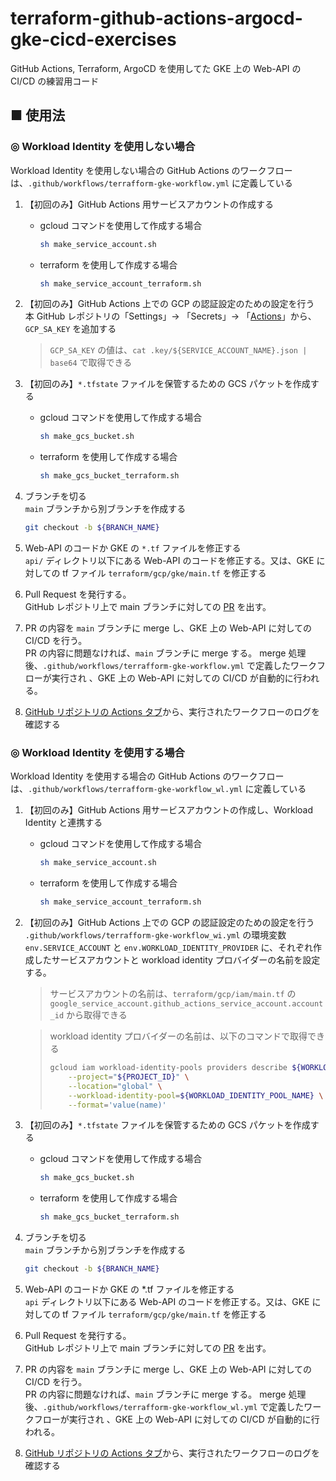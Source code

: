 # terraform-github-actions-argocd-gke-cicd-exercises
GitHub Actions, Terraform, ArgoCD を使用してた GKE 上の Web-API の CI/CD の練習用コード

## ■ 使用法

### ◎ Workload Identity を使用しない場合

Workload Identity を使用しない場合の GitHub Actions のワークフローは、`.github/workflows/terrafform-gke-workflow.yml` に定義している

1. 【初回のみ】GitHub Actions 用サービスアカウントの作成する<br>

    - gcloud コマンドを使用して作成する場合
        ```sh
        sh make_service_account.sh
        ```

    - terraform を使用して作成する場合
        ```sh
        sh make_service_account_terraform.sh
        ```

1. 【初回のみ】GitHub Actions 上での GCP の認証設定のための設定を行う<br>
    本 GitHub レポジトリの「Settings」-> 「Secrets」-> 「[Actions](https://github.com/Yagami360/terraform-github-actions-argocd-gke-cicd-exercises/settings/secrets/actions)」から、`GCP_SA_KEY` を追加する

    > `GCP_SA_KEY` の値は、`cat .key/${SERVICE_ACCOUNT_NAME}.json | base64` で取得できる

1. 【初回のみ】`*.tfstate` ファイルを保管するための GCS パケットを作成する<br>

    - gcloud コマンドを使用して作成する場合
        ```sh
        sh make_gcs_bucket.sh
        ```

    - terraform を使用して作成する場合
        ```sh
        sh make_gcs_bucket_terraform.sh
        ```

1. ブランチを切る<br>
    `main` ブランチから別ブランチを作成する
    ```sh
    git checkout -b ${BRANCH_NAME}
    ```

1. Web-API のコードか GKE の `*.tf` ファイルを修正する<br>
    `api/` ディレクトリ以下にある Web-API のコードを修正する。又は、GKE に対しての tf ファイル `terraform/gcp/gke/main.tf` を修正する

1. Pull Request を発行する。<br>
    GitHub レポジトリ上で main ブランチに対しての [PR](https://github.com/Yagami360/terraform-github-actions-aws-cicd-exercises/pulls) を出す。

1. PR の内容を `main` ブランチに merge し、GKE 上の Web-API に対しての CI/CD を行う。<br>
    PR の内容に問題なければ、`main` ブランチに merge する。
    merge 処理後、`.github/workflows/terrafform-gke-workflow.yml` で定義したワークフローが実行され 、GKE 上の Web-API に対しての CI/CD が自動的に行われる。

1. [GitHub リポジトリの Actions タブ](https://github.com/Yagami360/terraform-github-actions-aws-cicd-exercises/actions)から、実行されたワークフローのログを確認する

### ◎ Workload Identity を使用する場合

Workload Identity を使用する場合の GitHub Actions のワークフローは、`.github/workflows/terrafform-gke-workflow_wl.yml` に定義している

1. 【初回のみ】GitHub Actions 用サービスアカウントの作成し、Workload Identity と連携する<br>

    - gcloud コマンドを使用して作成する場合
        ```sh
        sh make_service_account.sh
        ```

    - terraform を使用して作成する場合
        ```sh
        sh make_service_account_terraform.sh
        ```

1. 【初回のみ】GitHub Actions 上での GCP の認証設定のための設定を行う<br>
    `.github/workflows/terrafform-gke-workflow_wi.yml` の環境変数 `env.SERVICE_ACCOUNT` と `env.WORKLOAD_IDENTITY_PROVIDER` に、それぞれ作成したサービスアカウントと workload identity プロバイダーの名前を設定する。
    
    > サービスアカウントの名前は、`terraform/gcp/iam/main.tf` の `google_service_account.github_actions_service_account.account_id` から取得できる

    > workload identity プロバイダーの名前は、以下のコマンドで取得できる
    > ```sh
    > gcloud iam workload-identity-pools providers describe ${WORKLOAD_IDENTITY_PROVIDER_NAME} \
    >     --project="${PROJECT_ID}" \
    >     --location="global" \
    >     --workload-identity-pool=${WORKLOAD_IDENTITY_POOL_NAME} \
    >     --format='value(name)'
    > ```

1. 【初回のみ】`*.tfstate` ファイルを保管するための GCS パケットを作成する<br>

    - gcloud コマンドを使用して作成する場合
        ```sh
        sh make_gcs_bucket.sh
        ```

    - terraform を使用して作成する場合
        ```sh
        sh make_gcs_bucket_terraform.sh
        ```

1. ブランチを切る<br>
    `main` ブランチから別ブランチを作成する
    ```sh
    git checkout -b ${BRANCH_NAME}
    ```

1. Web-API のコードか GKE の *.tf ファイルを修正する<br>
    `api` ディレクトリ以下にある Web-API のコードを修正する。又は、GKE に対しての tf ファイル `terraform/gcp/gke/main.tf` を修正する

1. Pull Request を発行する。<br>
    GitHub レポジトリ上で main ブランチに対しての [PR](https://github.com/Yagami360/terraform-github-actions-aws-cicd-exercises/pulls) を出す。

1. PR の内容を `main` ブランチに merge し、GKE 上の Web-API に対しての CI/CD を行う。<br>
    PR の内容に問題なければ、`main` ブランチに merge する。
    merge 処理後、`.github/workflows/terrafform-gke-workflow_wl.yml` で定義したワークフローが実行され 、GKE 上の Web-API に対しての CI/CD が自動的に行われる。

1. [GitHub リポジトリの Actions タブ](https://github.com/Yagami360/terraform-github-actions-aws-cicd-exercises/actions)から、実行されたワークフローのログを確認する
